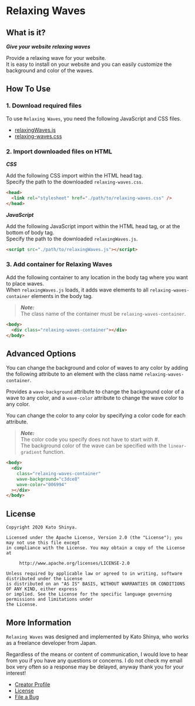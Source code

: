# Relaxing Waves

## What is it?

**_Give your website relaxing waves_**

Provide a relaxing wave for your website.<br>
It is easy to install on your website and you can easily customize the background and color of the waves.

## How To Use

### 1. Download required files

To use `Relaxing Waves`, you need the following JavaScript and CSS files.

- [relaxingWaves.js](https://github.com/myConsciousness/relaxing-waves/blob/master/src/org/thinkit/web/js/relaxingWaves.js)
- [relaxing-waves.css](https://github.com/myConsciousness/relaxing-waves/blob/master/src/org/thinkit/web/css/relaxing-waves.css)

### 2. Import downloaded files on HTML

**_CSS_**

Add the following CSS import within the HTML head tag.<br>
Specify the path to the downloaded `relaxing-waves.css`.

```html
<head>
  <link rel="stylesheet" href="./path/to/relaxing-waves.css" />
</head>
```

**_JavaScript_**

Add the following JavaScript import within the HTML head tag, or at the bottom of body tag.<br>
Specify the path to the downloaded `relaxingWaves.js`.

```html
<script src="./path/to/relaxingWaves.js"></script>
```

### 3. Add container for Relaxing Waves

Add the following container to any location in the body tag where you want to place waves.<br>
When `relaxingWaves.js` loads, it adds wave elements to all `relaxing-waves-container` elements in the body tag.

> **_Note:_**<br>
> The class name of the container must be `relaxing-waves-container`.

```html
<body>
  <div class="relaxing-waves-container"></div>
</body>
```

## Advanced Options

You can change the background and color of waves to any color by adding the following attribute to an element with the class name `relaxing-waves-container`.

Provides a `wave-background` attribute to change the background color of a wave to any color, and a `wave-color` attribute to change the wave color to any color.

You can change the color to any color by specifying a color code for each attribute.

> **_Note:_**<br>
> The color code you specify does not have to start with #.<br>
> The background color of the wave can be specified with the `linear-gradient` function.

```html
<body>
  <div
    class="relaxing-waves-container"
    wave-background="c3dce8"
    wave-color="006994"
  ></div>
</body>
```

## License

```
Copyright 2020 Kato Shinya.

Licensed under the Apache License, Version 2.0 (the "License"); you may not use this file except
in compliance with the License. You may obtain a copy of the License at

     http://www.apache.org/licenses/LICENSE-2.0

Unless required by applicable law or agreed to in writing, software distributed under the License
is distributed on an "AS IS" BASIS, WITHOUT WARRANTIES OR CONDITIONS OF ANY KIND, either express
or implied. See the License for the specific language governing permissions and limitations under
the License.
```

## More Information

`Relaxing Waves` was designed and implemented by Kato Shinya, who works as a freelance developer from Japan.

Regardless of the means or content of communication, I would love to hear from you if you have any questions or concerns. I do not check my email box very often so a response may be delayed, anyway thank you for your interest!

- [Creator Profile](https://github.com/myConsciousness)
- [License](https://github.com/myConsciousness/relaxing-waves/blob/master/LICENSE)
- [File a Bug](https://github.com/myConsciousness/relaxing-waves/issues)
